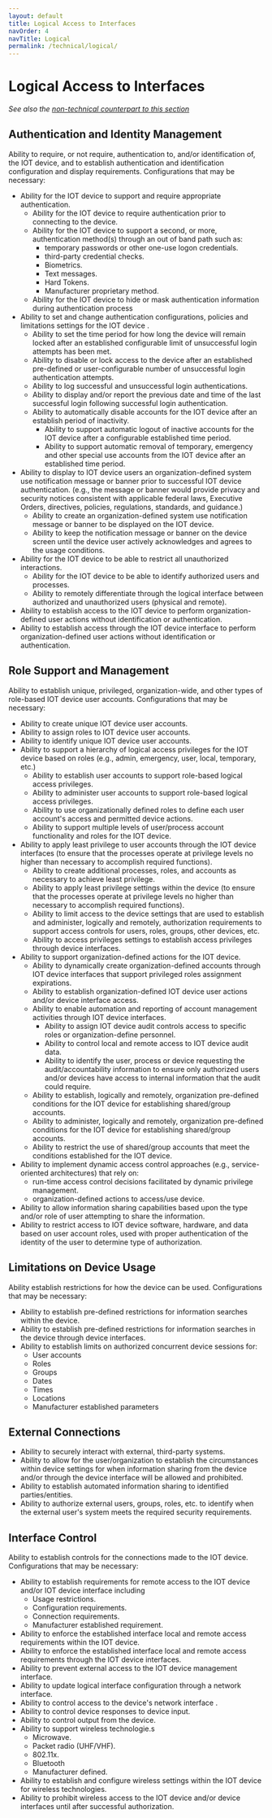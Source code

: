 ```yaml
---
layout: default
title: Logical Access to Interfaces
navOrder: 4
navTitle: Logical
permalink: /technical/logical/
---
```


# Logical Access to Interfaces

_See also the [non-technical counterpart to this section](../_8259-Control/logical.md)_

## Authentication and Identity Management

Ability to require, or not require, authentication to, and/or identification of, the IOT device, and to establish authentication and identification configuration and display requirements. Configurations that may be necessary: 

- Ability for the IOT device to support and require appropriate authentication.
  - Ability for the IOT device to require authentication prior to connecting to the device.
  - Ability for the IOT device to support a second, or more, authentication method(s) through an out of band path such as:
    - temporary passwords or other one-use logon credentials.
    - third-party credential checks.
    - Biometrics.
    - Text messages.
    - Hard Tokens.
    - Manufacturer proprietary method.
  - Ability for the IOT device to hide or mask authentication information during authentication process
- Ability to set and change authentication configurations, policies and limitations settings for the IOT device .
  - Ability to set the time period for how long the device will remain locked after an established configurable limit of unsuccessful login attempts has been met.
  - Ability to disable or lock access to the device after an established pre-defined or user-configurable number of unsuccessful login authentication attempts.
  - Ability to log successful and unsuccessful login authentications.
  - Ability to display and/or report the previous date and time of the last successful login following successful login authentication.
  - Ability to automatically disable accounts for the IOT device after an establish period of inactivity.
    - Ability to support automatic logout of inactive accounts for the IOT device after a configurable established time period.
    - Ability to support automatic removal of temporary, emergency and other special use accounts from the IOT device after an established time period.
- Ability to display to IOT device users an organization-defined system use notification message or banner prior to successful IOT device authentication. (e.g., the message or banner would provide privacy and security notices consistent with applicable federal laws, Executive Orders, directives, policies, regulations, standards, and guidance.)
  - Ability to create an organization-defined system use notification message or banner to be displayed on the IOT device.
  - Ability to keep the notification message or banner on the device screen until the device user actively acknowledges and agrees to the usage conditions.
- Ability for the IOT device to be able to restrict all unauthorized interactions.
  - Ability for the IOT device to be able to identify authorized users and processes.
  - Ability to remotely differentiate through the logical interface between authorized and unauthorized users (physical and remote).
- Ability to establish access to the IOT device to perform organization-defined user actions without identification or authentication.
- Ability to establish access through the IOT device interface to perform organization-defined user actions without identification or authentication.

## Role Support and Management

Ability to establish unique, privileged, organization-wide, and other types of role-based IOT device user accounts. Configurations that may be necessary: 
- Ability to create unique IOT device user accounts.
- Ability to assign roles to IOT device user accounts.
- Ability to identify unique IOT device user accounts.
- Ability to support a hierarchy of logical access privileges for the IOT device based on roles (e.g., admin, emergency, user, local, temporary, etc.)
  - Ability to establish user accounts to support role-based logical access privileges.
  - Ability to administer user accounts to support role-based logical access privileges.
  - Ability to use organizationally defined roles to define each user account's access and permitted device actions.
  - Ability to support multiple levels of user/process account functionality and roles for the IOT device.
- Ability to apply least privilege to user accounts through the IOT device interfaces (to ensure that the processes operate at privilege levels no higher than necessary to accomplish required functions). 
  - Ability to create additional processes, roles, and accounts as necessary to achieve least privilege.
  - Ability to apply least privilege settings within the device (to ensure that the processes operate at privilege levels no higher than necessary to accomplish required functions).
  - Ability to limit access to the device settings that are used to establish and administer, logically and remotely, authorization requirements to support access controls for users, roles, groups, other devices, etc.
  - Ability to access privileges settings to establish access privileges through device interfaces.
- Ability to support organization-defined actions for the IOT device.
  - Ability to dynamically create organization-defined accounts through IOT device interfaces that support privileged roles assignment expirations.
  - Ability to establish organization-defined IOT device user actions and/or device interface access.
  - Ability to enable automation and reporting of account management activities through IOT device interfaces.
    - Ability to assign IOT device audit controls access to specific roles or organization-define personnel.
    - Ability to control local and remote access to IOT device audit data.
    - Ability to identify the user, process or device requesting the audit/accountability information to ensure only authorized users and/or devices have access to internal information that the audit could require.
   - Ability to establish, logically and remotely, organization pre-defined conditions for the IOT device for establishing shared/group accounts.
   - Ability to administer, logically and remotely, organization pre-defined conditions for the IOT device for establishing shared/group accounts.
  - Ability to restrict the use of shared/group accounts that meet the conditions established for the IOT device.
- Ability to implement dynamic access control approaches (e.g., service-oriented architectures) that rely on:
  - run-time access control decisions facilitated by dynamic privilege management.
  - organization-defined actions to access/use device.
- Ability to allow information sharing capabilities based upon the type and/or role of user attempting to share the information. 
- Ability to restrict access to IOT device software, hardware, and data based on user account roles, used with proper authentication of the identity of the user to determine type of authorization.

## Limitations on Device Usage

Ability establish restrictions for how the device can be used. Configurations that may be necessary: 
- Ability to establish pre-defined restrictions for information searches within the device.
- Ability to establish pre-defined restrictions for information searches in the device through device interfaces.
- Ability to establish limits on authorized concurrent device sessions for:
  - User accounts
  - Roles
  - Groups
  - Dates
  - Times
  - Locations
  - Manufacturer established parameters

## External Connections

- Ability to securely interact with external, third-party systems.
- Ability to allow for the user/organization to establish the circumstances within device settings for when information sharing from the device and/or through the device interface will be allowed and prohibited.
- Ability to establish automated information sharing to identified parties/entities.
- Ability to authorize external users, groups, roles, etc. to identify when the external user&#39;s system meets the required security requirements.

## Interface Control

Ability to establish controls for the connections made to the IOT device. Configurations that may be necessary: 
- Ability to establish requirements for remote access to the IOT device and/or IOT device interface including
  - Usage restrictions.
  - Configuration requirements.
  - Connection requirements.
  - Manufacturer established requirement.
- Ability to enforce the established interface local and remote access requirements within the IOT device.
- Ability to enforce the established interface local and remote access requirements through the IOT device interfaces.
- Ability to prevent external access to the IOT device management interface.
- Ability to update logical interface configuration through a network interface.
- Ability to control access to the device's network interface .
- Ability to control device responses to device input.
- Ability to control output from the device.
- Ability to support wireless technologie.s
  - Microwave.
  - Packet radio (UHF/VHF).
  - 802.11x.
  - Bluetooth
  - Manufacturer defined.
- Ability to establish and configure wireless settings within the IOT device for wireless technologies.
- Ability to prohibit wireless access to the IOT device and/or device interfaces until after successful authorization.

